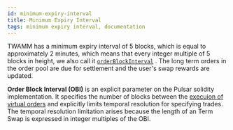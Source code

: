 ```yaml
---
id: minimum-expiry-interval
title: Minimum Expiry Interval
tags: minimum expiry interval, documentation
---
```


TWAMM has a minimum expiry interval of 5 blocks, which is equal to approximately 2 minutes, which means that every integer multiple of 5 blocks in height, we also call it [`orderBlockInterval`](https://github.com/PulsarSwap/TWAMM-Contracts/blob/a063840b95855c58986d662be15ea11b7d0ce35e/contracts/Pair.sol#L39)
. The long term orders in the order pool are due for settlement and the user's swap rewards are updated.

**Order Block Interval (OBI)** is an explicit parameter on the Pulsar solidity implementation. It specifies the number of blocks between the [execuion of virtual orders](04-order-execution.md) and explicitly limits temporal resolution for specifying trades. The temporal resolution limitation arises because the length of an Term Swap is expressed in integer multiples of the OBI.
